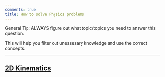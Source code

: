 ```yaml
---
comments: true
title: How to solve Physics problems
---
```

General Tip: ALWAYS figure out what topic/topics you need to answer this question. 

This will help you filter out unessesary knowledge and use the correct concepts.

---

## [2D Kinematics](/guides/guides-strats/kin-strats)